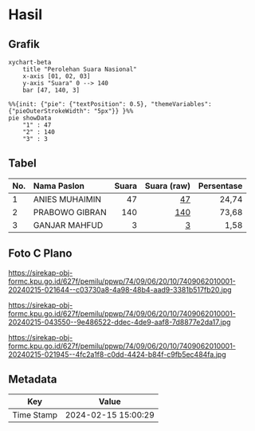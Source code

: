 # Hasil

## Grafik

```mermaid
xychart-beta
    title "Perolehan Suara Nasional"
    x-axis [01, 02, 03]
    y-axis "Suara" 0 --> 140
    bar [47, 140, 3]
```

```mermaid
%%{init: {"pie": {"textPosition": 0.5}, "themeVariables": {"pieOuterStrokeWidth": "5px"}} }%%
pie showData
    "1" : 47
    "2" : 140
    "3" : 3
```

## Tabel

| No. | Nama Paslon    | Suara | Suara (raw) | Persentase |
|:--- |:-------------- | -----:| -----------:| ----------:|
| 1   | ANIES MUHAIMIN | 47    | [47][p-1]   | 24,74      |
| 2   | PRABOWO GIBRAN | 140   | [140][p-2]  | 73,68      |
| 3   | GANJAR MAHFUD  | 3     | [3][p-3]    | 1,58       |


[p-1]: https://github.com/gigit-pemilu/pemilu-2024/blob/main/pilpres/hitung-suara/sub/74-sulawesi-tenggara/sub/09-konawe-utara/sub/06-lembo/sub/2010-laramo/sub/001-tps/sub/paslon-1.txt
[p-2]: https://github.com/gigit-pemilu/pemilu-2024/blob/main/pilpres/hitung-suara/sub/74-sulawesi-tenggara/sub/09-konawe-utara/sub/06-lembo/sub/2010-laramo/sub/001-tps/sub/paslon-2.txt
[p-3]: https://github.com/gigit-pemilu/pemilu-2024/blob/main/pilpres/hitung-suara/sub/74-sulawesi-tenggara/sub/09-konawe-utara/sub/06-lembo/sub/2010-laramo/sub/001-tps/sub/paslon-3.txt

## Foto C Plano

https://sirekap-obj-formc.kpu.go.id/627f/pemilu/ppwp/74/09/06/20/10/7409062010001-20240215-021644--c03730a8-4a98-48b4-aad9-3381b517fb20.jpg

https://sirekap-obj-formc.kpu.go.id/627f/pemilu/ppwp/74/09/06/20/10/7409062010001-20240215-043550--9e486522-ddec-4de9-aaf8-7d8877e2da17.jpg

https://sirekap-obj-formc.kpu.go.id/627f/pemilu/ppwp/74/09/06/20/10/7409062010001-20240215-021945--4fc2a1f8-c0dd-4424-b84f-c9fb5ec484fa.jpg


## Metadata

| Key        | Value               |
| ---------- | ------------------- |
| Time Stamp | 2024-02-15 15:00:29 |



